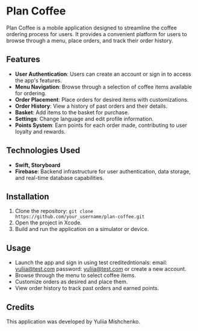 # Plan Coffee

Plan Coffee is a mobile application designed to streamline the coffee ordering process for users. It provides a convenient platform for users to browse through a menu, place orders, and track their order history.

## Features

- **User Authentication**: Users can create an account or sign in to access the app's features.
- **Menu Navigation**: Browse through a selection of coffee items available for ordering.
- **Order Placement**: Place orders for desired items with customizations.
- **Order History**: View a history of past orders and their details.
- **Basket**: Add items to the basket for purchase.
- **Settings**: Change language and edit profile information.
- **Points System**: Earn points for each order made, contributing to user loyalty and rewards.

## Technologies Used

- **Swift, Storyboard**
- **Firebase**: Backend infrastructure for user authentication, data storage, and real-time database capabilities.

## Installation

1. Clone the repository: `git clone https://github.com/your_username/plan-coffee.git`
2. Open the project in Xcode.
3. Build and run the application on a simulator or device.

## Usage

- Launch the app and sign in using test creditedntionals:
email: yuliia@test.com
password: yuliia@test.com
or create a new account.
- Browse through the menu to select coffee items.
- Customize orders as desired and place them.
- View order history to track past orders and earned points.

## Credits

This application was developed by Yuliia Mishchenko.
